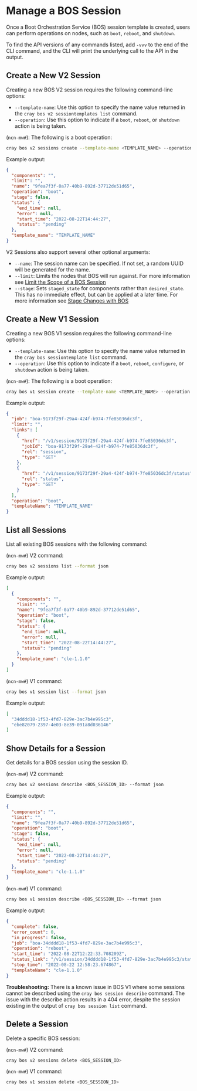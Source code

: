 # Manage a BOS Session

Once a Boot Orchestration Service \(BOS\) session template is created, users can perform operations on nodes, such as `boot`, `reboot`, and `shutdown`.

To find the API versions of any commands listed, add `-vvv` to the end of the CLI command, and the CLI will print the underlying call to the API in the output.

## Create a New V2 Session

Creating a new BOS V2 session requires the following command-line options:

* `--template-name`: Use this option to specify the name value returned in the `cray bos v2 sessiontemplates list` command.
* `--operation`: Use this option to indicate if a `boot`, `reboot`, or `shutdown` action is being taken.

(`ncn-mw#`): The following is a boot operation:

```bash
cray bos v2 sessions create --template-name <TEMPLATE_NAME> --operation Boot --format json
```

Example output:

```json
{
  "components": "",
  "limit": "",
  "name": "9fea7f3f-0a77-40b9-892d-37712de51d65",
  "operation": "boot",
  "stage": false,
  "status": {
    "end_time": null,
    "error": null,
    "start_time": "2022-08-22T14:44:27",
    "status": "pending"
  },
  "template_name": "TEMPLATE_NAME"
}
```

V2 Sessions also support several other optional arguments:

* `--name`: The session name can be specified.  If not set, a random UUID will be generated for the name.
* `--limit`: Limits the nodes that BOS will run against.  For more information see [Limit the Scope of a BOS Session](Limit_the_Scope_of_a_BOS_Session.md)
* `--stage`: Sets `staged_state` for components rather than `desired_state`. This has no immediate effect, but can be applied at a later time. For more information see [Stage Changes with BOS](Stage_Changes_with_BOS.md)

## Create a New V1 Session

Creating a new BOS V1 session requires the following command-line options:

* `--template-name`: Use this option to specify the name value returned in the `cray bos sessiontemplate list` command.
* `--operation`: Use this option to indicate if a `boot`, `reboot`, `configure`, or `shutdown` action is being taken.

(`ncn-mw#`): The following is a boot operation:

```bash
cray bos v1 session create --template-name <TEMPLATE_NAME> --operation Boot --format json
```

Example output:

```json
{
  "job": "boa-9173f29f-29a4-424f-b974-7fe85036dc3f",
  "limit": "",
  "links": [
    {
      "href": "/v1/session/9173f29f-29a4-424f-b974-7fe85036dc3f",
      "jobId": "boa-9173f29f-29a4-424f-b974-7fe85036dc3f",
      "rel": "session",
      "type": "GET"
    },
    {
      "href": "/v1/session/9173f29f-29a4-424f-b974-7fe85036dc3f/status",
      "rel": "status",
      "type": "GET"
    }
  ],
  "operation": "boot",
  "templateName": "TEMPLATE_NAME"
}
```

## List all Sessions

List all existing BOS sessions with the following command:

(`ncn-mw#`) V2 command:

```bash
cray bos v2 sessions list --format json
```

Example output:

```json
[
  {
    "components": "",
    "limit": "",
    "name": "9fea7f3f-0a77-40b9-892d-37712de51d65",
    "operation": "boot",
    "stage": false,
    "status": {
      "end_time": null,
      "error": null,
      "start_time": "2022-08-22T14:44:27",
      "status": "pending"
    },
    "template_name": "cle-1.1.0"
  }
]
```

(`ncn-mw#`) V1 command:

```bash
cray bos v1 session list --format json
```

Example output:

```json
[
  "34dddd18-1f53-4fd7-829e-3ac7b4e995c3",
  "ebe82079-2397-4e03-8e39-091a8d036146"
]
```

## Show Details for a Session

Get details for a BOS session using the session ID.

(`ncn-mw#`) V2 command:

```bash
cray bos v2 sessions describe <BOS_SESSION_ID> --format json
```

Example output:

```json
{
  "components": "",
  "limit": "",
  "name": "9fea7f3f-0a77-40b9-892d-37712de51d65",
  "operation": "boot",
  "stage": false,
  "status": {
    "end_time": null,
    "error": null,
    "start_time": "2022-08-22T14:44:27",
    "status": "pending"
  },
  "template_name": "cle-1.1.0"
}
```

(`ncn-mw#`) V1 command:

```bash
cray bos v1 session describe <BOS_SESSION_ID> --format json
```

Example output:

```json
{
  "complete": false,
  "error_count": 0,
  "in_progress": false,
  "job": "boa-34dddd18-1f53-4fd7-829e-3ac7b4e995c3",
  "operation": "reboot",
  "start_time": "2022-08-22T12:22:33.708209Z",
  "status_link": "/v1/session/34dddd18-1f53-4fd7-829e-3ac7b4e995c3/status",
  "stop_time": "2022-08-22 12:58:23.674867",
  "templateName": "cle-1.1.0"
}
```

**Troubleshooting:** There is a known issue in BOS V1 where some sessions cannot be described using the `cray bos session describe` command.
The issue with the describe action results in a 404 error, despite the session existing in the output of `cray bos session list` command.

## Delete a Session

Delete a specific BOS session:

(`ncn-mw#`) V2 command:

```bash
cray bos v2 sessions delete <BOS_SESSION_ID>
```

(`ncn-mw#`) V1 command:

```bash
cray bos v1 session delete <BOS_SESSION_ID>
```
